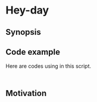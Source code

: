 # Hey-day
## Synopsis
## Code example
Here are codes using in this script.
###  

```Shell
```
## Motivation
